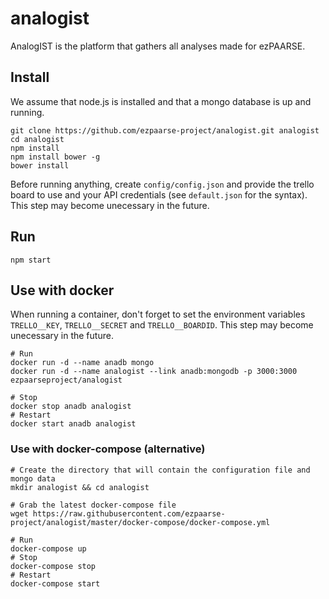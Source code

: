 # analogist
AnalogIST is the platform that gathers all analyses made for ezPAARSE.

## Install
We assume that node.js is installed and that a mongo database is up and running.
```
git clone https://github.com/ezpaarse-project/analogist.git analogist
cd analogist
npm install
npm install bower -g
bower install
```

Before running anything, create `config/config.json` and provide the trello board to use and your API credentials (see `default.json` for the syntax). This step may become unecessary in the future.

## Run
```
npm start
```

## Use with docker

When running a container, don't forget to set the environment variables `TRELLO__KEY`, `TRELLO__SECRET` and `TRELLO__BOARDID`. This step may become unecessary in the future.

```
# Run
docker run -d --name anadb mongo
docker run -d --name analogist --link anadb:mongodb -p 3000:3000 ezpaarseproject/analogist

# Stop
docker stop anadb analogist
# Restart
docker start anadb analogist
```
### Use with docker-compose (alternative)
```
# Create the directory that will contain the configuration file and mongo data
mkdir analogist && cd analogist

# Grab the latest docker-compose file
wget https://raw.githubusercontent.com/ezpaarse-project/analogist/master/docker-compose/docker-compose.yml

# Run
docker-compose up
# Stop
docker-compose stop
# Restart
docker-compose start
```
